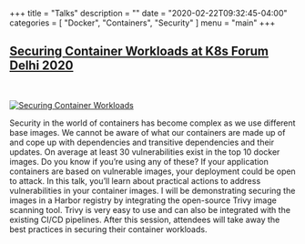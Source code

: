 +++
title = "Talks"
description = ""
date = "2020-02-22T09:32:45-04:00"
categories = [
    "Docker",
    "Containers",
    "Security"
]
menu = "main"
+++

## [Securing Container Workloads at K8s Forum Delhi 2020](https://www.youtube.com/watch?v=71iH65gl3Fw)

<br>

[![Securing Container Workloads](https://img.youtube.com/vi/71iH65gl3Fw/0.jpg)](https://www.youtube.com/watch?v=71iH65gl3Fw)

Security in the world of containers has become complex as we use different base images. We cannot be aware of what our containers are made up of and cope up with dependencies and transitive dependencies and their updates. On average at least 30 vulnerabilities exist in the top 10 docker images. Do you know if you’re using any of these? If your application containers are based on vulnerable images, your deployment could be open to attack. In this talk, you’ll learn about practical actions to address vulnerabilities in your container images. I will be demonstrating securing the images in a Harbor registry by integrating the open-source Trivy image scanning tool. Trivy is very easy to use and can also be integrated with the existing CI/CD pipelines. After this session, attendees will take away the best practices in securing their container workloads. 

